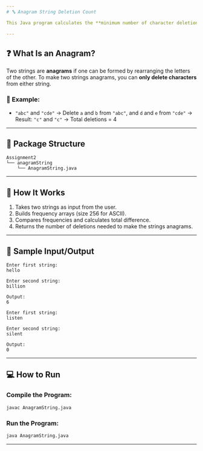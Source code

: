 ```yaml
---
# 🔤 Anagram String Deletion Count

This Java program calculates the **minimum number of character deletions** required to make two strings anagrams of each other.

---
```


## ❓ What Is an Anagram?

Two strings are **anagrams** if one can be formed by rearranging the letters of the other.
To make two strings anagrams, you can **only delete characters** from either string.

### 🧠 Example:

* `"abc"` and `"cde"` → Delete `a` and `b` from `"abc"`, and `d` and `e` from `"cde"` → Result: `"c"` and `"c"` → Total deletions = 4

---

## 📂 Package Structure

```
Assignment2  
└── anagramString  
    └── AnagramString.java
```

---

## 🚀 How It Works

1. Takes two strings as input from the user.
2. Builds frequency arrays (size 256 for ASCII).
3. Compares frequencies and calculates total difference.
4. Returns the number of deletions needed to make the strings anagrams.

---

## 🧾 Sample Input/Output

```
Enter first string:
hello

Enter second string:
billion

Output:
6
```

```
Enter first string:
listen

Enter second string:
silent

Output:
0
```

---

## 💻 How to Run

### **Compile the Program:**

```bash
javac AnagramString.java
```

### **Run the Program:**

```bash
java AnagramString.java
```

---
